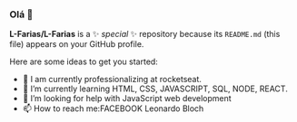 ### Olá 👋


**L-Farias/L-Farias** is a ✨ _special_ ✨ repository because its `README.md` (this file) appears on your GitHub profile.

Here are some ideas to get you started:

- 🔭 I am currently professionalizing at rocketseat.
- 🌱 I’m currently learning HTML, CSS, JAVASCRIPT, SQL, NODE, REACT.
- 🤔 I’m looking for help with JavaScript web development
- 📫 How to reach me:FACEBOOK Leonardo Bloch

